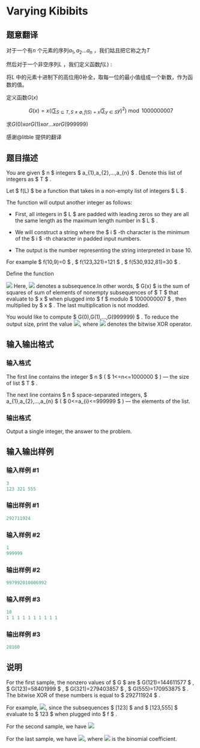 # Varying Kibibits

## 题意翻译

对于一个有$n$ 个元素的序列$a_1,a_2...a_n$ ，我们姑且把它称之为$T$

然后对于一个非空序列$L$ ，我们定义函数$f(L)$ :

将$L$ 中的元素十进制下的高位用0补全，取每一位的最小值组成一个新数，作为函数的值。

定义函数$G(x)$

$$G(x)=x((\sum_{S \subseteq T,S \neq \emptyset,f(S)=x} (\sum_{y \in S}y)^2) \bmod 1000000007$$

求$G(0) xor G(1) xor ... xor G(999999)$

感谢@litble 提供的翻译

## 题目描述

You are given $ n $ integers $ a_{1},a_{2},...,a_{n} $ . Denote this list of integers as $ T $ .

Let $ f(L) $ be a function that takes in a non-empty list of integers $ L $ .

The function will output another integer as follows:

- First, all integers in $ L $ are padded with leading zeros so they are all the same length as the maximum length number in $ L $ .

- We will construct a string where the $ i $ -th character is the minimum of the $ i $ -th character in padded input numbers.

- The output is the number representing the string interpreted in base 10.

For example $ f(10,9)=0 $ , $ f(123,321)=121 $ , $ f(530,932,81)=30 $ .

Define the function

![](https://cdn.luogu.com.cn/upload/vjudge_pic/CF772D/d730bfc2d6a92400175f0319f4f66324ea578631.png) Here, ![](https://cdn.luogu.com.cn/upload/vjudge_pic/CF772D/cbe1963e07d9486bdfb07e1dbd14017f5caa5e0f.png) denotes a subsequence.In other words, $ G(x) $ is the sum of squares of sum of elements of nonempty subsequences of $ T $ that evaluate to $ x $ when plugged into $ f $ modulo $ 1000000007 $ , then multiplied by $ x $ . The last multiplication is not modded.

You would like to compute $ G(0),G(1),...,G(999999) $ . To reduce the output size, print the value ![](https://cdn.luogu.com.cn/upload/vjudge_pic/CF772D/8f5e81fbdf6da04693b872f68826db1077fb8afc.png), where ![](https://cdn.luogu.com.cn/upload/vjudge_pic/CF772D/4298d47c0191af3c0a3103f431751061bc7e2362.png) denotes the bitwise XOR operator.

## 输入输出格式

### 输入格式

The first line contains the integer $ n $ ( $ 1<=n<=1000000 $ ) — the size of list $ T $ .

The next line contains $ n $ space-separated integers, $ a_{1},a_{2},...,a_{n} $ ( $ 0<=a_{i}<=999999 $ ) — the elements of the list.

### 输出格式

Output a single integer, the answer to the problem.

## 输入输出样例

### 输入样例 #1

```cpp
3
123 321 555

```
### 输出样例 #1

```cpp
292711924

```
### 输入样例 #2

```cpp
1
999999

```
### 输出样例 #2

```cpp
997992010006992

```
### 输入样例 #3

```cpp
10
1 1 1 1 1 1 1 1 1 1

```
### 输出样例 #3

```cpp
28160

```
## 说明

For the first sample, the nonzero values of $ G $ are $ G(121)=144611577 $ , $ G(123)=58401999 $ , $ G(321)=279403857 $ , $ G(555)=170953875 $ . The bitwise XOR of these numbers is equal to $ 292711924 $ .

For example, ![](https://cdn.luogu.com.cn/upload/vjudge_pic/CF772D/80f1729ba4a2b96fab1f9859f95517b43796aaad.png), since the subsequences $ [123] $ and $ [123,555] $ evaluate to $ 123 $ when plugged into $ f $ .

For the second sample, we have ![](https://cdn.luogu.com.cn/upload/vjudge_pic/CF772D/9bd3e43505031904f9ba81eca399add9357f139b.png)

For the last sample, we have ![](https://cdn.luogu.com.cn/upload/vjudge_pic/CF772D/7321daac88d9c4bf2177a9da2946fe31cfad61d4.png), where ![](https://cdn.luogu.com.cn/upload/vjudge_pic/CF772D/19620adc13a0563d84e1e536cfd1730ef5b2a55f.png) is the binomial coefficient.

